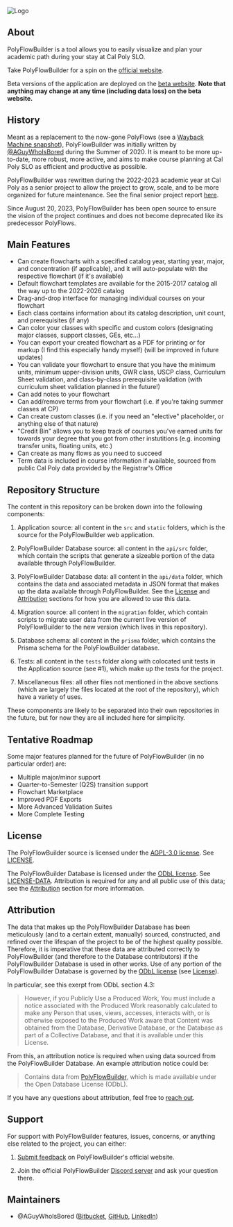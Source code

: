 ![Logo](https://polyflowbuilder.duncanapple.io/assets/logo.png)

## About

PolyFlowBuilder is a tool allows you to easily visualize and plan your academic path during your stay at Cal Poly SLO.

Take PolyFlowBuilder for a spin on the [official website](https://polyflowbuilder.duncanapple.io).

Beta versions of the application are deployed on the [beta website](https://beta.polyflowbuilder.duncanapple.io). **Note that anything may change at any time (including data loss) on the beta website.**

## History

Meant as a replacement to the now-gone PolyFlows (see a [Wayback Machine snapshot](https://web.archive.org/web/20191017041519/http://polyflows.com/)), PolyFlowBuilder was initially written by [@AGuyWhoIsBored](#maintainers) during the Summer of 2020. It is meant to be more up-to-date, more robust, more active, and aims to make course planning at Cal Poly SLO as efficient and productive as possible.

PolyFlowBuilder was rewritten during the 2022-2023 academic year at Cal Poly as a senior project to allow the project to grow, scale, and to be more organized for future maintenance. See the final senior project report [here](https://www.dropbox.com/scl/fi/jlxaqddehsy94283eaipo/Applegarth-CPE-Senior-Project-Final-Report.pdf?rlkey=5nakk1ebdzpauv2zbtlppsocq&dl=0).

Since August 20, 2023, PolyFlowBuilder has been open source to ensure the vision of the project continues and does not become deprecated like its predecessor PolyFlows.

## Main Features

- Can create flowcharts with a specified catalog year, starting year, major, and concentration (if applicable), and it will auto-populate with the respective flowchart (if it's available)
- Default flowchart templates are available for the 2015-2017 catalog all the way up to the 2022-2026 catalog
- Drag-and-drop interface for managing individual courses on your flowchart
- Each class contains information about its catalog description, unit count, and prerequisites (if any)
- Can color your classes with specific and custom colors (designating major classes, support classes, GEs, etc...)
- You can export your created flowchart as a PDF for printing or for markup (I find this especially handy myself) (will be improved in future updates)
- You can validate your flowchart to ensure that you have the minimum units, minimum upper-division units, GWR class, USCP class, Curriculum Sheet validation, and class-by-class prerequisite validation (with curriculum sheet validation planned in the future!)
- Can add notes to your flowchart
- Can add/remove terms from your flowchart (i.e. if you're taking summer classes at CP)
- Can create custom classes (i.e. if you need an "elective" placeholder, or anything else of that nature)
- "Credit Bin" allows you to keep track of courses you've earned units for towards your degree that you got from other instutitions (e.g. incoming transfer units, floating units, etc.)
- Can create as many flows as you need to succeed
- Term data is included in course information if available, sourced from public Cal Poly data provided by the Registrar's Office

## Repository Structure

The content in this repository can be broken down into the following components:

1. Application source: all content in the `src` and `static` folders, which is the source for the PolyFlowBuilder web application.

2. PolyFlowBuilder Database source: all content in the `api/src` folder, which contain the scripts that generate a sizeable portion of the data available through PolyFlowBuilder.

3. PolyFlowBuilder Database data: all content in the `api/data` folder, which contains the data and associated metadata in JSON format that makes up the data available through PolyFlowBuilder. See the [License](#license) and [Attribution](#attribution) sections for how you are allowed to use this data.

4. Migration source: all content in the `migration` folder, which contain scripts to migrate user data from the current live version of PolyFlowBuilder to the new version (which lives in this repository).

5. Database schema: all content in the `prisma` folder, which contains the Prisma schema for the PolyFlowBuilder database.

6. Tests: all content in the `tests` folder along with colocated unit tests in the Application source (see #1), which make up the tests for the project.

7. Miscellaneous files: all other files not mentioned in the above sections (which are largely the files located at the root of the repository), which have a variety of uses.

These components are likely to be separated into their own repositories in the future, but for now they are all included here for simplicity.

## Tentative Roadmap

Some major features planned for the future of PolyFlowBuilder (in no particular order) are:

- Multiple major/minor support
- Quarter-to-Semester (Q2S) transition support
- Flowchart Marketplace
- Improved PDF Exports
- More Advanced Validation Suites
- More Complete Testing

## License

The PolyFlowBuilder source is licensed under the [AGPL-3.0 license](https://choosealicense.com/licenses/agpl-3.0/). See [LICENSE](https://github.com/polyflowbuilder/polyflowbuilder/blob/main/LICENSE).

The PolyFlowBuilder Database is licensed under the [ODbL license](https://choosealicense.com/licenses/odbl-1.0/). See [LICENSE-DATA](https://github.com/polyflowbuilder/polyflowbuilder/blob/main/LICENSE-DATA.md). Attribution is required for any and all public use of this data; see the [Attribution](#attribution) section for more information.

## Attribution

The data that makes up the PolyFlowBuilder Database has been meticulously (and to a certain extent, manually) sourced, constructed, and refined over the lifespan of the project to be of the highest quality possible. Therefore, it is imperative that these data are attributed correctly to PolyFlowBuilder (and therefore to the Database contributors) if the PolyFlowBuilder Database is used in other works. Use of any portion of the PolyFlowBuilder Database is governed by the [ODbL license](https://choosealicense.com/licenses/odbl-1.0/) (see [License](#license)).

In particular, see this exerpt from ODbL section 4.3:

> However, if you Publicly Use a Produced Work, You must include a notice associated with
> the Produced Work reasonably calculated to make any Person that uses,
> views, accesses, interacts with, or is otherwise exposed to the Produced
> Work aware that Content was obtained from the Database, Derivative
> Database, or the Database as part of a Collective Database, and that it
> is available under this License.

From this, an attribution notice is required when using data sourced from the PolyFlowBuilder Database. An example attribution notice could be:

> Contains data from [PolyFlowBuilder](https://github.com/polyflowbuilder/polyflowbuilder), which is made available under the Open Database License (ODbL).

If you have any questions about attribution, feel free to [reach out](#support).

## Support

For support with PolyFlowBuilder features, issues, concerns, or anything else related to the project, you can either:

1. [Submit feedback](https://polyflowbuilder.duncanapple.io/feedback) on PolyFlowBuilder's official website.

2. Join the official PolyFlowBuilder [Discord server](https://discord.gg/xCadnCRC9f) and ask your question there.

## Maintainers

- @AGuyWhoIsBored ([Bitbucket](https://bitbucket.org/AGuyWhoIsBored), [GitHub](https://github.com/AGuyWhoIsBored), [LinkedIn](https://linkedin.com/in/dapplegarth))
